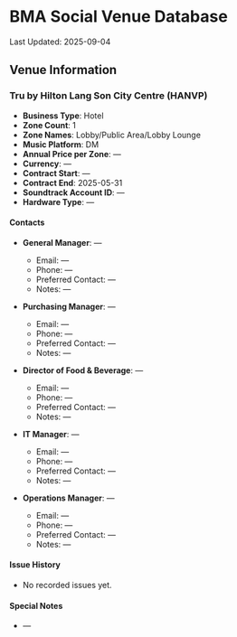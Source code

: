 # BMA Social Venue Database

Last Updated: 2025-09-04

## Venue Information

### Tru by Hilton Lang Son City Centre (HANVP)
- **Business Type**: Hotel
- **Zone Count**: 1
- **Zone Names**: Lobby/Public Area/Lobby Lounge
- **Music Platform**: DM
- **Annual Price per Zone**: —
- **Currency**: —
- **Contract Start**: —
- **Contract End**: 2025-05-31
- **Soundtrack Account ID**: —
- **Hardware Type**: —

#### Contacts
- **General Manager**: —
  - Email: —
  - Phone: —
  - Preferred Contact: —
  - Notes: —

- **Purchasing Manager**: —
  - Email: —
  - Phone: —
  - Preferred Contact: —
  - Notes: —

- **Director of Food & Beverage**: —
  - Email: —
  - Phone: —
  - Preferred Contact: —
  - Notes: —

- **IT Manager**: —
  - Email: —
  - Phone: —
  - Preferred Contact: —
  - Notes: —

- **Operations Manager**: —
  - Email: —
  - Phone: —
  - Preferred Contact: —
  - Notes: —

#### Issue History
- No recorded issues yet.

#### Special Notes
- —
